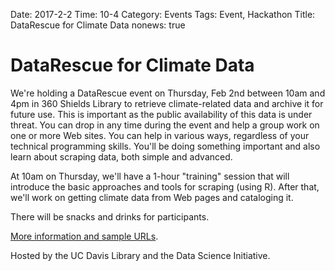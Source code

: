 Date: 2017-2-2
Time: 10-4
Category: Events
Tags: Event, Hackathon
Title: DataRescue for Climate Data
nonews: true

# DataRescue for Climate Data

We're holding a DataRescue event on Thursday, Feb 2nd between 10am and 4pm in 360 Shields Library
to retrieve climate-related data and archive it for future use. This is important as the public availability
of this data is under threat.
You can drop in any time during the event and help a group work on
one or more Web sites.
You can help in various ways, regardless of your technical programming skills.
You'll be doing something important and also learn about scraping data, both simple and advanced.

<p>
At 10am on Thursday, we'll have a 1-hour "training" session that will introduce the basic 
approaches and tools for scraping (using R).
After that, we'll work on getting climate data from Web pages and cataloging it.
</p>
<p>
There will be snacks and drinks for participants.
</p>
<p>
<a href="http://dsi.ucdavis.edu/DataRescueEvent.html">More information and sample URLs</a>.
</p>

<p>
Hosted by the UC Davis Library and the Data Science Initiative.
</p>


